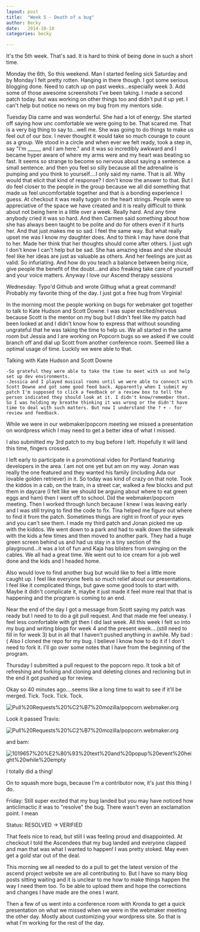 ```yaml
---
layout: post
title:  "Week 5 - Death of a bug"
author: Becky
date:   2014-10-10
categories: becky

---
```



It's the 5th week. That's sad. It is hard to think of being done in such a short time.

Monday the 6th, So this weekend. Man I started feeling sick Saturday and by Monday I felt pretty rotten. Hanging in there though. I got some serious blogging done. Need to catch up on past weeks...especially week 3. Add some of those awesome screenshots I've been taking.
I made a second patch today. but was working on other things too and didn't put it up yet. I can't help but notice no news on my bug from my mentors side.

Tuesday Dia came and was wonderful. She had a lot of energy. She started off saying how unc comfortable we were going to be. That scared me. That is a very big thing to say to...well me. She was going to do things to make us feel out of our box. I never thought it would take so much courage to count as a group. We stood in a circle and when ever we felt ready, took a step in, say "I'm _____, and I am here." and it was so incredibly awkward and I became hyper aware of where my arms were and my heart was beating so fast. It seems so strange to become so nervous about saying a sentence. a small sentence. and then you feel so silly because all the adrenaline is pumping and you think to yourself....I only said my name. That is all. Why would that elicit that kind of response? I  don't know the answer to that. But I do feel closer to the people in the  group because we all did something that made us feel uncomfortable together and that is a bonding experience I guess.
At checkout it was really tuggin on the heart strings. People were so appreciative of the space we have created and it is really difficult to think about not being here in a little over a week. Really hard. And any time anybody cried it was so hard. And then Carmen said something about how she has always been taught to be polite and do for others even if it hurts her. And that just makes me so sad. I feel the same way. But what really upset me was I know my daughter does. And to think I may have done that to her.  Made her think that her thoughts should come after others. I just ugh I don't know I can't help but be sad. She has amazing ideas and she should feel like her ideas are just as valuable as others. And her feelings are just as valid. So infuriating. And how do you teach a balance between being nice, give people the benefit of the doubt...and also freaking take care of yourself and your voice matters. Anyway I love our Ascend therapy sessions

Wednesday: Typo'd Github and wrote Githug what a great command! Probably my favorite thing of the day. I just got a free hug from Virginia!

In the morning most the people working on bugs for webmaker got together to talk to Kate Hudson and Scott Downe. I was super excited/nervous because Scott is the mentor on my bug but I didn't feel like my patch had been looked at and I didn't know how to express that without sounding ungrateful that he was taking the time to help us. We all started in the same room but Jessia and I are working on Popcorn bugs so we asked if we could branch off and dial up Scott from another conference room. Seemed like a optimal usage of time. Luckily we were able to that.

Talking with Kate Hudson and Scott Downe

    -So grateful they were able to take the time to meet with us and help set up dev environments.
    -Jessica and I played musical rooms until we were able to connect with Scott Downe and got some good feed back. Apparently when I submit my patch I'm supposed to click a feedback or a review box to tell the person indicated they should look at it. I didn't know/remember that. So I was holding my breathe thinking it was wrong or the didn't have time to deal with such matters. But now I understand the ? + - for review and feedback.

While we were in our webmaker/popcorn meeting we missed a presentation on wordpress which I may need to get a better idea of what I missed.

I also submitted my 3rd patch to my bug before I left. Hopefully it will land this time, fingers crossed.

I left early to participate in a promotional video for Portland featuring developers in the area. I am not one yet but am on my way. Jonan was really the one featured and they wanted his family (including Ada our lovable golden retriever) in it. So today was kind of crazy on that note. Took the kiddos in a cab, on the train, in a street car, walked a few blocks and put them in daycare (I felt like we should be arguing about where to eat green eggs and ham) then I went off to school. Did the webmaker/popcorn meeting. Then I worked through lunch because I knew I was leaving early and I was still trying to find the code to fix. Tina helped me figure out where to find it from the patch. Sometimes things are right in front of your eyes and you can't see them. I made my third patch and Jonan picked me up with the kiddos. We went down to a park and had to walk down the sidewalk with the kids a few times and then moved to another park. They had a huge green screen behind us and had us stay in a tiny section of the playground...it was a lot of fun and Kaja has blisters from swinging on the cables. We all had a great time. We went out to ice cream for a job well done and the kids and I headed home.

Also would love to find another bug but would like to feel a little more caught up.
I feel like everyone feels so much relief about our presentations. I feel like it complicated things, but gave some good tools to start with. Maybe it didn't complicate it, maybe it just made it feel more real that that is happening and the program is coming to an end.

Near the end of the day I got a message from Scott saying my patch was ready but I need to to do a git pull request. And that made me feel uneasy. I feel less comfortable with git then I did last week. All this week I felt so into my bug and writing blogs for week 4 and the present week....(still need to fill in for week 3) but in all that I haven't pushed anything in awhile. My bad :( Also I cloned the repo for my bug. I believe I know how to do it if I don't need to fork it. I'll go over some notes that I have from the beginning of the program.

Thursday I submitted a pull request to the popcorn repo. It took a bit of refreshing and forking and cloning and deleting clones and recloning but in the end it got pushed up for review.

Okay so 40 minutes ago....seems like a long time to wait to see if it'll be merged. Tick. Tock. Tick. Tock.

<img src="https://www.evernote.com/shard/s146/sh/8c66cfd1-38f3-4b63-8499-0a3428ca5b21/f3565670eea7d3c60372a915847ccfbf/deep/0/Pull-Requests---mozilla-popcorn.webmaker.org.png" alt="Pull%20Requests%20%C2%B7%20mozilla/popcorn.webmaker.org" />


Look it passed Travis:

<img src="https://www.evernote.com/shard/s146/sh/bb5c770c-44ba-4cee-9c0a-808af11f7fb4/01d0c0186d2dad2006d32bd0cdb77f3a/deep/0/Pull-Requests---mozilla-popcorn.webmaker.org.png" alt="Pull%20Requests%20%C2%B7%20mozilla/popcorn.webmaker.org" />

and bam:

<img src="https://www.evernote.com/shard/s146/sh/2858a172-4eae-4e9f-86ac-a56fa98d1d21/385dcd549a61987fbaba1e22f606edf6/deep/0/1019657---text-and-popup-event-height-while-empty.png" alt="1019657%20%E2%80%93%20text%20and%20popup%20event%20height%20while%20empty" />

I totally did a thing!

On to squash more bugs, because I'm a contributor now, it's just this thing I do.

Friday: Still super excited that my bug landed but you may have noticed how anticlimactic it was to "resolve" the bug. There wasn't even an exclamation point. I mean

Status: RESOLVED → VERIFIED

That feels nice to read, but still I was feeling proud and disappointed. At checkout I told the Ascendees that my bug landed and everyone clapped and man that was what I wanted to happen! I was pretty stoked. May even get a gold star out of the deal.

This morning we all needed to do a pull to get the latest version of the ascend project website we are all contributing to. But I have so many blog posts sitting waiting and it is unclear to me how to make things happen the way I need them too. To be able to upload them and hope the corrections and changes I have made are the ones I want.

Then a few of us went into a conference room with Kronda to get a quick presentation on what we missed when we were in the webmaker meeting the other day. Mostly about customizing your wordpress site. So that is what I'm working for the rest of the day.